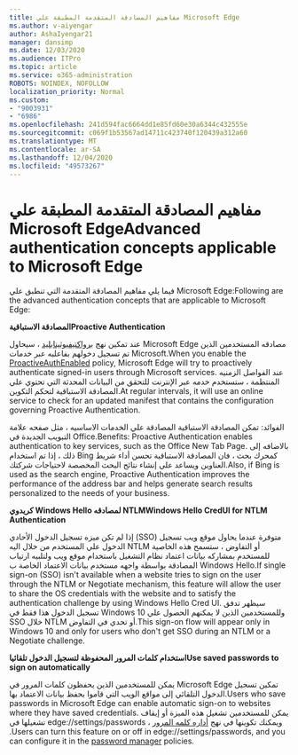 ```yaml
---
title: مفاهيم المصادقة المتقدمة المطبقة علي Microsoft Edge
ms.author: v-aiyengar
author: AshaIyengar21
manager: dansimp
ms.date: 12/03/2020
ms.audience: ITPro
ms.topic: article
ms.service: o365-administration
ROBOTS: NOINDEX, NOFOLLOW
localization_priority: Normal
ms.custom:
- "9003931"
- "6986"
ms.openlocfilehash: 241d594fac6664dd1e85fd60e30a6344c432555e
ms.sourcegitcommit: c069f1b53567ad14711c423740f120439a312a60
ms.translationtype: MT
ms.contentlocale: ar-SA
ms.lasthandoff: 12/04/2020
ms.locfileid: "49573267"
---
```

# <a name="advanced-authentication-concepts-applicable-to-microsoft-edge"></a><span data-ttu-id="90fe6-102">مفاهيم المصادقة المتقدمة المطبقة علي Microsoft Edge</span><span class="sxs-lookup"><span data-stu-id="90fe6-102">Advanced authentication concepts applicable to Microsoft Edge</span></span>

<span data-ttu-id="90fe6-103">فيما يلي مفاهيم المصادقة المتقدمة التي تنطبق علي Microsoft Edge:</span><span class="sxs-lookup"><span data-stu-id="90fe6-103">Following are the advanced authentication concepts that are applicable to Microsoft Edge:</span></span>

<span data-ttu-id="90fe6-104">**المصادقة الاستباقية**</span><span class="sxs-lookup"><span data-stu-id="90fe6-104">**Proactive Authentication**</span></span>

<span data-ttu-id="90fe6-105">عند تمكين نهج [برواكتيفيوثينابليد](https://go.microsoft.com/fwlink/?linkid=2134621) ، سيحاول Microsoft Edge مصادقه المستخدمين الذين تم تسجيل دخولهم بفاعليه عبر خدمات Microsoft.</span><span class="sxs-lookup"><span data-stu-id="90fe6-105">When you enable the [ProactiveAuthEnabled](https://go.microsoft.com/fwlink/?linkid=2134621) policy, Microsoft Edge will try to proactively authenticate signed-in users through Microsoft services.</span></span> <span data-ttu-id="90fe6-106">عند الفواصل الزمنيه المنتظمة ، ستستخدم خدمه عبر الإنترنت للتحقق من البيانات المحدثة التي تحتوي علي المصادقة الاستباقية لتحكم التكوين.</span><span class="sxs-lookup"><span data-stu-id="90fe6-106">At regular intervals, it will use an online service to check for an updated manifest that contains the configuration governing Proactive Authentication.</span></span>

<span data-ttu-id="90fe6-107">الفوائد: تمكن المصادقة الاستباقية المصادقة علي الخدمات الاساسيه ، مثل صفحه علامة التبويب الجديدة في Office.</span><span class="sxs-lookup"><span data-stu-id="90fe6-107">Benefits: Proactive Authentication enables authentication to key services, such as the Office New Tab Page.</span></span> <span data-ttu-id="90fe6-108">بالاضافه إلى ذلك ، إذا تم استخدام Bing كمحرك بحث ، فان المصادقة الاستباقية تحسن أداء شريط العناوين ويساعد علي إنشاء نتائج البحث المخصصة لاحتياجات شركتك.</span><span class="sxs-lookup"><span data-stu-id="90fe6-108">Also, if Bing is used as the search engine, Proactive Authentication improves the performance of the address bar and helps generate search results personalized to the needs of your business.</span></span>

<span data-ttu-id="90fe6-109">**كريدوي Windows Hello لمصادقه NTLM**</span><span class="sxs-lookup"><span data-stu-id="90fe6-109">**Windows Hello CredUI for NTLM Authentication**</span></span>

<span data-ttu-id="90fe6-110">إذا لم تكن ميزه تسجيل الدخول الأحادي (SSO) متوفرة عندما يحاول موقع ويب تسجيل الدخول علي المستخدم من خلال اليه NTLM أو التفاوض ، ستسمح هذه الخاصية للمستخدم بمشاركه بيانات اعتماد نظام التشغيل باستخدام موقع ويب ولتلبيه ارتياب المصادقة بواسطة واجهه مستخدم بيانات الاعتماد الخاصة ب Windows Hello.</span><span class="sxs-lookup"><span data-stu-id="90fe6-110">If single sign-on (SSO) isn't available when a website tries to sign on the user through the NTLM or Negotiate mechanism, this feature will allow the user to share the OS credentials with the website and to satisfy the authentication challenge by using Windows Hello Cred UI.</span></span> <span data-ttu-id="90fe6-111">سيظهر تدفق تسجيل الدخول هذا فقط في Windows 10 وللمستخدمين الذين لا يمكنهم الحصول علي SSO خلال NTLM أو تحدي في التفاوض.</span><span class="sxs-lookup"><span data-stu-id="90fe6-111">This sign-on flow will appear only in Windows 10 and only for users who don't get SSO during an NTLM or a Negotiate challenge.</span></span>

<span data-ttu-id="90fe6-112">**استخدام كلمات المرور المحفوظة لتسجيل الدخول تلقائيا**</span><span class="sxs-lookup"><span data-stu-id="90fe6-112">**Use saved passwords to sign on automatically**</span></span>

<span data-ttu-id="90fe6-113">يمكن للمستخدمين الذين يحفظون كلمات المرور في Microsoft Edge تمكين تسجيل الدخول التلقائي إلى مواقع الويب التي قاموا بحفظ بيانات الاعتماد بها.</span><span class="sxs-lookup"><span data-stu-id="90fe6-113">Users who save passwords in Microsoft Edge can enable automatic sign-on to websites where they have saved credentials.</span></span> <span data-ttu-id="90fe6-114">يمكن للمستخدمين تشغيل هذه الميزة أو إيقاف تشغيلها في edge://settings/passwords ، ويمكنك تكوينها في نهج [أداره كلمه المرور](https://go.microsoft.com/fwlink/?linkid=2134622) .</span><span class="sxs-lookup"><span data-stu-id="90fe6-114">Users can turn this feature on or off in edge://settings/passwords, and you can configure it in the [password manager](https://go.microsoft.com/fwlink/?linkid=2134622) policies.</span></span>
